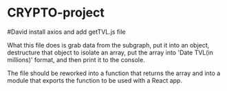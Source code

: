 # CRYPTO-project

#David
install axios and add getTVL.js file

What this file does is grab data from the subgraph, put it into an object, destructure that object to isolate an array, put the array into 'Date TVL(in millions)' format, and then print it to the console.

The file should be reworked into a function that returns the array and into a module that exports the function to be used with a React app.

